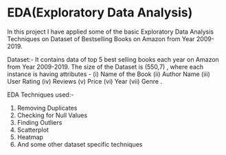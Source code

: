 # EDA(Exploratory Data Analysis)
In this project I have applied some of the basic Exploratory Data Analysis Techniques on Dataset of Bestselling Books on Amazon from Year 2009-2019.

Dataset:- It contains data of top 5 best selling books each year on Amazon from Year 2009-2019. The size of the Dataset is (550,7) , where each instance is having attributes - (i) Name of the Book (ii) Author Name (iii) User Rating (iv) Reviews (v) Price (vi) Year (vii) Genre .

EDA Techniques used:-
1) Removing Duplicates
2) Checking for Null Values
3) Finding Outliers
4) Scatterplot
5) Heatmap
6) And some other dataset specific techniques
